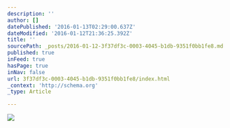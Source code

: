```yaml
---
description: ''
author: []
datePublished: '2016-01-13T02:29:00.637Z'
dateModified: '2016-01-12T21:36:25.392Z'
title: ''
sourcePath: _posts/2016-01-12-3f37df3c-0003-4045-b1db-9351f0bb1fe8.md
published: true
inFeed: true
hasPage: true
inNav: false
url: 3f37df3c-0003-4045-b1db-9351f0bb1fe8/index.html
_context: 'http://schema.org'
_type: Article

---
```

![](https://the-grid-user-content.s3-us-west-2.amazonaws.com/bb55151a-907d-41c5-bee6-7ca1c0e56e8f.png)